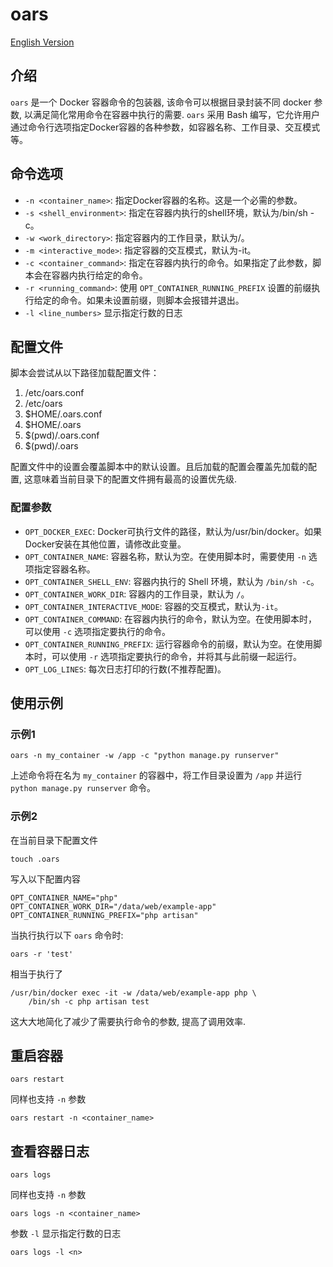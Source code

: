 # oars

[English Version](https://github.com/xwsoul/oars/blob/main/README.md)

## 介绍

`oars` 是一个 Docker 容器命令的包装器, 该命令可以根据目录封装不同 docker 参数, 以满足简化常用命令在容器中执行的需要. `oars` 采用 Bash 编写，它允许用户通过命令行选项指定Docker容器的各种参数，如容器名称、工作目录、交互模式等。

## 命令选项

* `-n <container_name>`: 指定Docker容器的名称。这是一个必需的参数。
* `-s <shell_environment>`: 指定在容器内执行的shell环境，默认为/bin/sh -c。
* `-w <work_directory>`: 指定容器内的工作目录，默认为/。
* `-m <interactive_mode>`: 指定容器的交互模式，默认为-it。
* `-c <container_command>`: 指定在容器内执行的命令。如果指定了此参数，脚本会在容器内执行给定的命令。
* `-r <running_command>`: 使用 `OPT_CONTAINER_RUNNING_PREFIX` 设置的前缀执行给定的命令。如果未设置前缀，则脚本会报错并退出。
* `-l <line_numbers>` 显示指定行数的日志

## 配置文件

脚本会尝试从以下路径加载配置文件：

1. /etc/oars.conf
2. /etc/oars
3. $HOME/.oars.conf
4. $HOME/.oars
5. $(pwd)/.oars.conf
6. $(pwd)/.oars

配置文件中的设置会覆盖脚本中的默认设置。且后加载的配置会覆盖先加载的配置, 这意味着当前目录下的配置文件拥有最高的设置优先级.

### 配置参数

* `OPT_DOCKER_EXEC`: Docker可执行文件的路径，默认为/usr/bin/docker。如果Docker安装在其他位置，请修改此变量。
* `OPT_CONTAINER_NAME`: 容器名称，默认为空。在使用脚本时，需要使用 `-n` 选项指定容器名称。
* `OPT_CONTAINER_SHELL_ENV`: 容器内执行的 Shell 环境，默认为 `/bin/sh -c`。
* `OPT_CONTAINER_WORK_DIR`: 容器内的工作目录，默认为 `/`。
* `OPT_CONTAINER_INTERACTIVE_MODE`: 容器的交互模式，默认为`-it`。
* `OPT_CONTAINER_COMMAND`: 在容器内执行的命令，默认为空。在使用脚本时，可以使用 `-c` 选项指定要执行的命令。
* `OPT_CONTAINER_RUNNING_PREFIX`: 运行容器命令的前缀，默认为空。在使用脚本时，可以使用 `-r` 选项指定要执行的命令，并将其与此前缀一起运行。
* `OPT_LOG_LINES`: 每次日志打印的行数(不推荐配置)。

## 使用示例

### 示例1

```shell
oars -n my_container -w /app -c "python manage.py runserver"
```

上述命令将在名为 `my_container` 的容器中，将工作目录设置为 `/app` 并运行 `python manage.py runserver` 命令。

### 示例2

在当前目录下配置文件

```shell
touch .oars
```

写入以下配置内容

```shell
OPT_CONTAINER_NAME="php"
OPT_CONTAINER_WORK_DIR="/data/web/example-app"
OPT_CONTAINER_RUNNING_PREFIX="php artisan"
```

当执行执行以下 `oars` 命令时:

```shell
oars -r 'test'
```

相当于执行了

```docker
/usr/bin/docker exec -it -w /data/web/example-app php \
    /bin/sh -c php artisan test
```

这大大地简化了减少了需要执行命令的参数, 提高了调用效率.

## 重启容器

```shell
oars restart
```

同样也支持 `-n` 参数

```shell
oars restart -n <container_name>
```

## 查看容器日志

```shell
oars logs
```

同样也支持 `-n` 参数

```shell
oars logs -n <container_name>
```

参数 `-l` 显示指定行数的日志

```shell
oars logs -l <n>
```